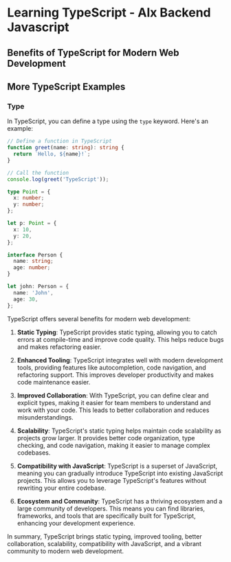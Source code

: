 # Learning TypeScript - Alx Backend Javascript

## Benefits of TypeScript for Modern Web Development

## More TypeScript Examples

### Type

In TypeScript, you can define a type using the `type` keyword. Here's an example:

```typescript
// Define a function in TypeScript
function greet(name: string): string {
  return `Hello, ${name}!`;
}

// Call the function
console.log(greet('TypeScript'));

type Point = {
  x: number;
  y: number;
};

let p: Point = {
  x: 10,
  y: 20,
};

interface Person {
  name: string;
  age: number;
}

let john: Person = {
  name: 'John',
  age: 30,
};
```

TypeScript offers several benefits for modern web development:

1. **Static Typing**: TypeScript provides static typing, allowing you to catch errors at compile-time and improve code quality. This helps reduce bugs and makes refactoring easier.

2. **Enhanced Tooling**: TypeScript integrates well with modern development tools, providing features like autocompletion, code navigation, and refactoring support. This improves developer productivity and makes code maintenance easier.

3. **Improved Collaboration**: With TypeScript, you can define clear and explicit types, making it easier for team members to understand and work with your code. This leads to better collaboration and reduces misunderstandings.

4. **Scalability**: TypeScript's static typing helps maintain code scalability as projects grow larger. It provides better code organization, type checking, and code navigation, making it easier to manage complex codebases.

5. **Compatibility with JavaScript**: TypeScript is a superset of JavaScript, meaning you can gradually introduce TypeScript into existing JavaScript projects. This allows you to leverage TypeScript's features without rewriting your entire codebase.

6. **Ecosystem and Community**: TypeScript has a thriving ecosystem and a large community of developers. This means you can find libraries, frameworks, and tools that are specifically built for TypeScript, enhancing your development experience.

In summary, TypeScript brings static typing, improved tooling, better collaboration, scalability, compatibility with JavaScript, and a vibrant community to modern web development.
